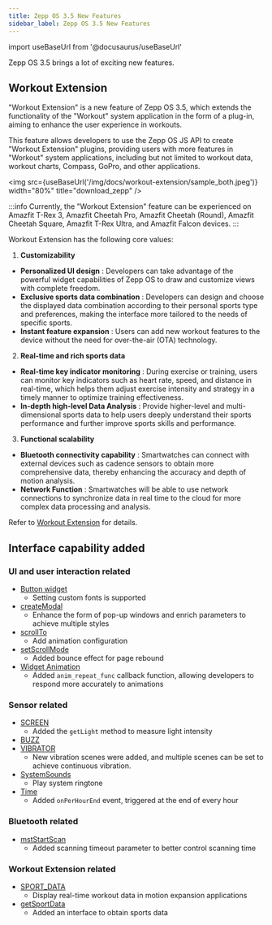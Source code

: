 ```yaml
---
title: Zepp OS 3.5 New Features
sidebar_label: Zepp OS 3.5 New Features
---
```


import useBaseUrl from '@docusaurus/useBaseUrl'

Zepp OS 3.5 brings a lot of exciting new features.

## Workout Extension

"Workout Extension" is a new feature of Zepp OS 3.5, which extends the functionality of the "Workout" system application in the form of a plug-in, aiming to enhance the user experience in workouts.

This feature allows developers to use the Zepp OS JS API to create "Workout Extension" plugins, providing users with more features in "Workout" system applications, including but not limited to workout data, workout charts, Compass, GoPro, and other applications.

<img src={useBaseUrl('/img/docs/workout-extension/sample_both.jpeg')} width="80%" title="download_zepp" />

:::info
Currently, the "Workout Extension" feature can be experienced on Amazfit T-Rex 3, Amazfit Cheetah Pro, Amazfit Cheetah (Round), Amazfit Cheetah Square, Amazfit T-Rex Ultra, and Amazfit Falcon devices.
:::

Workout Extension has the following core values:

1. **Customizability**

- **Personalized UI design** : Developers can take advantage of the powerful widget capabilities of Zepp OS to draw and customize views with complete freedom.
- **Exclusive sports data combination** : Developers can design and choose the displayed data combination according to their personal sports type and preferences, making the interface more tailored to the needs of specific sports.
- **Instant feature expansion** : Users can add new workout features to the device without the need for over-the-air (OTA) technology.

2. **Real-time and rich sports data**

- **Real-time key indicator monitoring** : During exercise or training, users can monitor key indicators such as heart rate, speed, and distance in real-time, which helps them adjust exercise intensity and strategy in a timely manner to optimize training effectiveness.
- **In-depth high-level Data Analysis** : Provide higher-level and multi-dimensional sports data to help users deeply understand their sports performance and further improve sports skills and performance.

3. **Functional scalability**

- **Bluetooth connectivity capability** : Smartwatches can connect with external devices such as cadence sensors to obtain more comprehensive data, thereby enhancing the accuracy and depth of motion analysis.
- **Network Function** : Smartwatches will be able to use network connections to synchronize data in real time to the cloud for more complex data processing and analysis.

Refer to [Workout Extension](../workout-extension/intro.mdx) for details.

## Interface capability added

### UI and user interaction related

- [Button widget](../../reference/device-app-api/newAPI/ui/widget/BUTTON.mdx)
  - Setting custom fonts is supported
- [createModal](../../reference/device-app-api/newAPI/interaction/createModal.mdx)
  - Enhance the form of pop-up windows and enrich parameters to achieve multiple styles
- [scrollTo](../../reference/device-app-api/newAPI/page/scrollTo.mdx)
  - Add animation configuration
- [setScrollMode](../../reference/device-app-api/newAPI/page/setScrollMode.mdx)
  - Added bounce effect for page rebound
- [Widget Animation](../../reference/device-app-api/newAPI/ui/widgetAnimations.mdx)
  - Added `anim_repeat_func` callback function, allowing developers to respond more accurately to animations

### Sensor related

- [SCREEN](../../reference/device-app-api/newAPI/sensor/Screen.mdx)
  - Added the `getLight` method to measure light intensity
- [BUZZ](../../reference/device-app-api/newAPI/sensor/Buzzer.mdx)
- [VIBRATOR](../../reference/device-app-api/newAPI/sensor/Vibrator.mdx)
  - New vibration scenes were added, and multiple scenes can be set to achieve continuous vibration.
- [SystemSounds](../../reference/device-app-api/newAPI/sensor/SystemSounds.mdx)
  - Play system ringtone
- [Time](../../reference/device-app-api/newAPI/sensor/Time.mdx)
  - Added `onPerHourEnd` event, triggered at the end of every hour

### Bluetooth related

- [mstStartScan](../../reference/device-app-api/newAPI/ble/mstStartScan.mdx)
  - Added scanning timeout parameter to better control scanning time

### Workout Extension related

- [SPORT_DATA](../../reference/device-app-api/newAPI/ui/widget/SPORT_DATA.mdx)
  - Display real-time workout data in motion expansion applications
- [getSportData](../../reference/device-app-api/newAPI/app-access/getSportData.mdx)
  - Added an interface to obtain sports data

